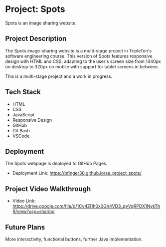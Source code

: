 # Project: Spots

Spots is an image sharing website.

## Project Description

The Spots image-sharing website is a multi-stage project in TripleTen's software engineering course. This version of Spots features responsive design with HTML and CSS, adapting to the user's screen size from 1440px on desktop to 320px on mobile with support for tablet screens in between.

This is a multi-stage project and a work in progress.

## Tech Stack

- HTML
- CSS
- JavaScript
- Responsive Design
- GitHub
- Git Bash
- VSCode

## Deployment

The Spots webpage is deployed to GitHub Pages.

- Deployment Link: https://bfinger30.github.io/se_project_spots/

## Project Video Walkthrough

- Video Link: https://drive.google.com/file/d/1Cv4Zl1h0x0Gh4VD3_pyVgRPDX1NykThR/view?usp=sharing

## Future Plans

More interactivity, functional buttons, further Java implementation.
